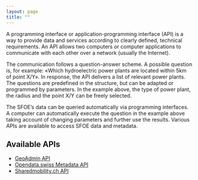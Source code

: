 ```yaml
---
layout: page
title: ""
---
```


A programming interface or application-programming interface (API) is a way to provide data and services according to clearly defined, technical requirements. An API allows two computers or computer applications to communicate with each other over a network (usually the Internet).

The communication follows a question-answer scheme. A possible question is, for example: «Which hydroelectric power plants are located within 5km of point X/Y». In response, the API delivers a list of relevant power plants. The questions are predefined in the structure, but can be adapted or programmed by parameters. In the example above, the type of power plant, the radius and the point X/Y can be freely selected.

The SFOE’s data can be queried automatically via programming interfaces. A computer can automatically execute the question in the example above taking account of changing parameters and further use the results. Various APIs are available to access SFOE data and metadata.


## Available APIs
* [GeoAdmin API](https://nrohrbach.github.io/ApiDocumentation/GeoAdminAPI/)
* [Opendata.swiss Metadata API](https://nrohrbach.github.io/ApiDocumentation/Opendata.swissMetadataAPI/)
* [Sharedmobility.ch API](https://github.com/SFOE/sharedmobility/blob/main/Sharedmobility.ch-API.md)
